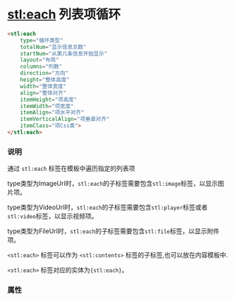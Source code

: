 # <stl:each> 列表项循环

```html
<stl:each
    type="循环类型"
    totalNum="显示信息总数"
    startNum="从第几条信息开始显示"
    layout="布局"
    columns="列数"
    direction="方向"
    height="整体高度"
    width="整体宽度"
    align="整体对齐"
    itemHeight="项高度"
    itemWidth="项宽度"
    itemAlign="项水平对齐"
    itemVerticalAlign="项垂直对齐"
    itemClass="项Css类">
</stl:each>
```

### 说明

通过 `stl:each` 标签在模板中遍历指定的列表项

type类型为ImageUrl时，`stl:each`的子标签需要包含`stl:image`标签，以显示图片项。

type类型为VideoUrl时，`stl:each`的子标签需要包含`stl:player`标签或者`stl:video`标签，以显示视频项。

type类型为FileUrl时，`stl:each`的子标签需要包含`stl:file`标签，以显示附件项。

`<stl:each>` 标签可以作为 `<stl:contents>` 标签的子标签,也可以放在内容模板中.

`<stl:each>` 标签对应的实体为`{stl:each}`。

### 属性
